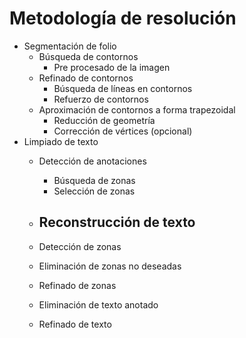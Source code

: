 # Metodología de resolución
- Segmentación de folio
	- Búsqueda de contornos
		- Pre procesado de la imagen
	- Refinado de contornos
		- Búsqueda de líneas en contornos
		- Refuerzo de contornos
	- Aproximación de contornos a forma trapezoidal
		- Reducción de geometría
		- Corrección de vértices (opcional)
- Limpiado de texto
	- Detección de anotaciones
		- Búsqueda de zonas
		- Selección de zonas
	- Reconstrucción de texto
		- 


	- Detección de zonas
	- Eliminación de zonas no deseadas
	- Refinado de zonas
	- Eliminación de texto anotado
	- Refinado de texto